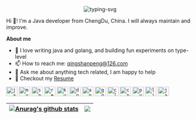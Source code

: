 <p align="center">
   <img src="https://readme-typing-svg.herokuapp.com?font=Lobster&size=25&pause=1000&width=435&lines=Hello!+I+am+mroccyen" alt="typing-svg">
</p>

Hi 👋! I'm a Java developer from ChengDu, China. I will always maintain and improve.

**About me**

- 🔭 I love writing java and golang, and building fun experiments on type-level
- 📫 How to reach me: qingshanpeng@126.com
- 💬 Ask me about anything tech related, I am happy to help
- 📝 Checkout my [Resume](https://github.com/mroccyen)

<code><img src="https://cdn.jsdelivr.net/gh/devicons/devicon/icons/java/java-original.svg" height="25" width="30" alt="java logo"  /></code>
<code><img src="https://cdn.jsdelivr.net/gh/devicons/devicon/icons/mysql/mysql-original.svg" height="25" width="30" alt="mysql logo"  /></code>
<code><img src="https://cdn.jsdelivr.net/gh/devicons/devicon/icons/spring/spring-original.svg" height="25" width="30" alt="spring logo"  /></code>
<code><img src="https://cdn.jsdelivr.net/gh/devicons/devicon/icons/redis/redis-original.svg" height="25" width="30" alt="redis logo"  /></code>
<code><img src="https://cdn.jsdelivr.net/gh/devicons/devicon/icons/kubernetes/kubernetes-plain.svg" height="25" width="30" alt="kubernetes logo"  /></code>
<code><img src="https://cdn.jsdelivr.net/gh/devicons/devicon/icons/docker/docker-original.svg" height="25" width="30" alt="docker logo"  /></code>
<code><img src="https://cdn.jsdelivr.net/gh/devicons/devicon/icons/apachekafka/apachekafka-original.svg" height="25" width="30" alt="apachekafka logo"  /></code>
<code><img src="https://cdn.jsdelivr.net/gh/devicons/devicon/icons/go/go-original.svg" height="25" width="30" alt="go logo"  /></code>
<code><img src="https://cdn.jsdelivr.net/gh/devicons/devicon/icons/c/c-original.svg" height="25" width="30" alt="c logo"  /></code>
<code><img src="https://cdn.jsdelivr.net/gh/devicons/devicon/icons/cplusplus/cplusplus-original.svg" height="25" width="30" alt="cplusplus logo"  /></code>
<code><img src="https://cdn.jsdelivr.net/gh/devicons/devicon/icons/python/python-original.svg" height="25" width="30" alt="python logo"  /></code>
<code><img src="https://cdn.jsdelivr.net/gh/devicons/devicon/icons/linux/linux-original.svg" height="25" width="30" alt="linux logo"  /></code>
<code><img src="https://cdn.jsdelivr.net/gh/devicons/devicon/icons/javascript/javascript-original.svg" height="25" width="30" alt="javascript logo"  /></code>

| <a href="https://github.com/mroccyen"><img align="center" src="https://github-readme-stats.vercel.app/api?username=mroccyen&show_icons=true&include_all_commits=true&theme=buefy&hide_border=true" alt="Anurag's github stats" /></a> | <a href="https://github.com/mroccyen"><img align="center" src="https://github-readme-stats.vercel.app/api/top-langs/?username=mroccyen&layout=compact&theme=buefy&hide_border=true" /></a> |
|-------------------------------------------------------------------------------------------------------------------------------------------------------------------------------------------------------------------------------------------------------------| ------------- |
